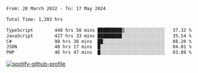 <!--START_SECTION:waka-->

```txt
From: 20 March 2022 - To: 17 May 2024

Total Time: 1,203 hrs

TypeScript        448 hrs 58 mins █████████▒░░░░░░░░░░░░░░░   37.32 %
JavaScript        427 hrs 33 mins █████████░░░░░░░░░░░░░░░░   35.54 %
C#                98 hrs 38 mins  ██░░░░░░░░░░░░░░░░░░░░░░░   08.20 %
JSON              48 hrs 17 mins  █░░░░░░░░░░░░░░░░░░░░░░░░   04.01 %
PHP               46 hrs 47 mins  █░░░░░░░░░░░░░░░░░░░░░░░░   03.89 %
```

<!--END_SECTION:waka-->
[![spotify-github-profile](https://spotify-github-profile.vercel.app/api/view?uid=c00zprrvy9xiloa9qnco3hmng&cover_image=true&theme=novatorem&show_offline=false&background_color=121212&bar_color=53b14f&bar_color_cover=false)](https://spotify-github-profile.vercel.app/api/view?uid=c00zprrvy9xiloa9qnco3hmng&redirect=true)



